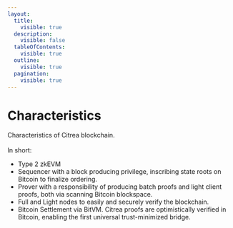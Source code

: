 ```yaml
---
layout:
  title:
    visible: true
  description:
    visible: false
  tableOfContents:
    visible: true
  outline:
    visible: true
  pagination:
    visible: true
---
```


# Characteristics

Characteristics of Citrea blockchain.\
\
In short:

* Type 2 zkEVM
* Sequencer with a block producing privilege, inscribing state roots on Bitcoin to finalize ordering.
* Prover with a responsibility of producing batch proofs and light client proofs, both via scanning Bitcoin blockspace.
* Full and Light nodes to easily and securely verify the blockchain.
* Bitcoin Settlement via BitVM. Citrea proofs are optimistically verified in Bitcoin, enabling the first universal trust-minimized bridge.
